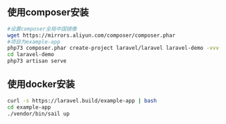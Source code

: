 ## 使用composer安装
```bash
#设置composer全局中国镜像
wget https://mirrors.aliyun.com/composer/composer.phar
#项目为example-app
php73 composer.phar create-project laravel/laravel laravel-demo -vvv
cd laravel-demo
php73 artisan serve
```



## 使用docker安装

```bash
curl -s https://laravel.build/example-app | bash
cd example-app
./vendor/bin/sail up
```

